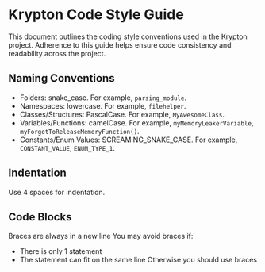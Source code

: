 # Krypton Code Style Guide

This document outlines the coding style conventions used in the Krypton project. Adherence to this guide helps ensure code consistency and readability across the project.

## Naming Conventions

- Folders: snake_case. For example, `parsing_module`.
- Namespaces: lowercase. For example, `filehelper`.
- Classes/Structures: PascalCase. For example, `MyAwesomeClass`.
- Variables/Functions: camelCase. For example, `myMemoryLeakerVariable`, `myForgotToReleaseMemoryFunction()`.
- Constants/Enum Values: SCREAMING_SNAKE_CASE. For example, `CONSTANT_VALUE`, `ENUM_TYPE_1`.

## Indentation

Use 4 spaces for indentation.

## Code Blocks

Braces are always in a new line
You may avoid braces if:
- There is only 1 statement
- The statement can fit on the same line
Otherwise you should use braces
